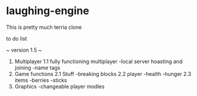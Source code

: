 # laughing-engine

This is pretty much terria clone

to do list

~ version 1.5 ~
1. Multiplayer
  1.1 fully functioning multiplayer
    -local server hoasting and joining
    -name tags
2. Game functions
  2.1 Stuff
    -breaking blocks
  2.2 player
    -health 
    -hunger
  2.3 items
    -berries
    -sticks
3. Graphics
-changeable player modles 